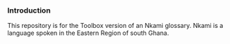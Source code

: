 ### Introduction
This repository is for the Toolbox version of an Nkami glossary.
Nkami is a language spoken in the Eastern Region of south Ghana.
